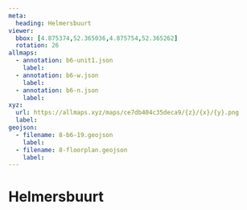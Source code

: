 ```yaml
---
meta:
  heading: Helmersbuurt
viewer:
  bbox: [4.875374,52.365036,4.875754,52.365262]
  rotation: 26
allmaps:
  - annotation: b6-unit1.json
    label:
  - annotation: b6-w.json
    label:
  - annotation: b6-n.json
    label:
xyz:
  url: https://allmaps.xyz/maps/ce7db404c35deca9/{z}/{x}/{y}.png
  label:
geojson: 
  - filename: 8-b6-19.geojson
    label: 
  - filename: 8-floorplan.geojson
    label: 
---
```

# Helmersbuurt